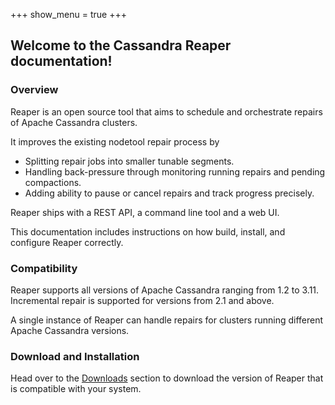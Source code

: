 +++
show_menu = true
+++

## Welcome to the Cassandra Reaper documentation!

### Overview

Reaper is an open source tool that aims to schedule and orchestrate repairs of Apache Cassandra clusters.

It improves the existing nodetool repair process by

* Splitting repair jobs into smaller tunable segments.
* Handling back-pressure through monitoring running repairs and pending compactions.
* Adding ability to pause or cancel repairs and track progress precisely.

Reaper ships with a REST API, a command line tool and a web UI.

This documentation includes instructions on how build, install, and configure Reaper correctly.


### Compatibility

Reaper supports all versions of Apache Cassandra ranging from 1.2 to 3.11. Incremental repair is supported for versions from 2.1 and above.

A single instance of Reaper can handle repairs for clusters running different Apache Cassandra versions.

### Download and Installation

Head over to the [Downloads](download) section to download the version of Reaper that is compatible with your system.
